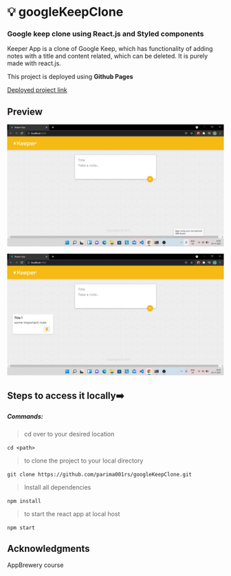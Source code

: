 # 💡 googleKeepClone

### Google keep clone using React.js and Styled components

Keeper App is a clone of Google Keep, which has functionality of adding notes with a title and content related, which can be deleted. It is purely made with react.js.

<!-- ![Demo video](/public/images/demoVideo.mp4) -->

This project is deployed using **Github Pages** 

[Deployed project link]()

## Preview

![banner1](/public/images/banner1.png)

![banner2](/public/images/banner2.png)

## Steps to access it locally➡️

##### Commands:

> cd over to your desired location

```cd <path>```

> to clone the project to your local directory

`git clone https://github.com/parima001rs/googleKeepClone.git`

> Install all dependencies

`npm install`

> to start the react app at local host

`npm start`

## Acknowledgments

AppBrewery course
